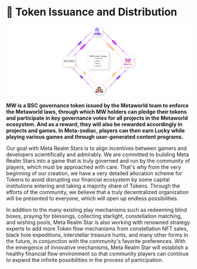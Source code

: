 # 📲 Token Issuance and Distribution

![](../.gitbook/assets/循环图.png)

**MW is a BSC governance token issued by the Metaworld team to enforce the Metaworld laws, through which MW holders can pledge their tokens and participate in key governance votes for all projects in the Metaworld ecosystem. And as a reward, they will also be rewarded accordingly in projects and games. In Meta-zodiac, players can then earn Lucky while playing various games and through user-generated content programs.**

Our goal with Meta Realm Stars is to align incentives between gamers and developers scientifically and admirably. We are committed to building Meta Realm Stars into a game that is truly governed and run by the community of players, which must be approached with care. That's why from the very beginning of our creation, we have a very detailed allocation scheme for Tokens to avoid disrupting our financial ecosystem by some capital institutions entering and taking a majority share of Tokens. Through the efforts of the community, we believe that a truly decentralized organization will be presented to everyone, which will open up endless possibilities.

In addition to the many existing play mechanisms such as redeeming blind boxes, praying for blessings, collecting starlight, constellation matching, and wishing pools, Meta Realm Star is also working with renowned strategy experts to add more Token flow mechanisms from constellation NFT sales, black hole expeditions, interstellar treasure hunts, and many other forms in the future, in conjunction with the community's favorite preferences. With the emergence of innovative mechanisms, Meta Realm Star will establish a healthy financial flow environment so that community players can continue to expand the infinite possibilities in the process of participation.
